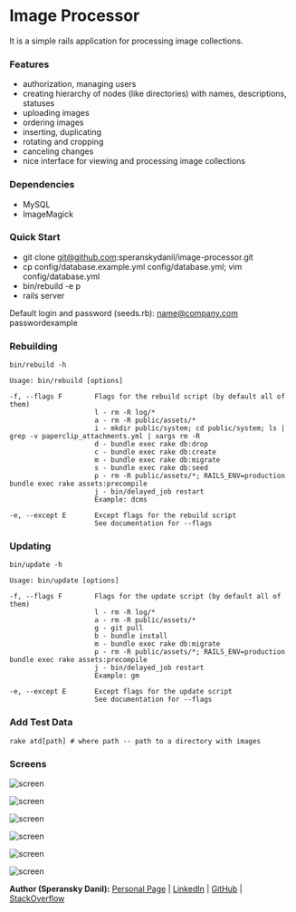 # Image Processor

It is a simple rails application for processing image collections.

### Features

* authorization, managing users
* creating hierarchy of nodes (like directories) with names, descriptions, statuses
* uploading images
* ordering images
* inserting, duplicating
* rotating and cropping
* canceling changes
* nice interface for viewing and processing image collections

### Dependencies

* MySQL
* ImageMagick

### Quick Start

* git clone git@github.com:speranskydanil/image-processor.git
* cp config/database.example.yml config/database.yml; vim config/database.yml
* bin/rebuild -e p
* rails server

Default login and password (seeds.rb): name@company.com passwordexample

### Rebuilding

    bin/rebuild -h

    Usage: bin/rebuild [options]

    -f, --flags F        Flags for the rebuild script (by default all of them)
                         l - rm -R log/*
                         a - rm -R public/assets/*
                         i - mkdir public/system; cd public/system; ls | grep -v paperclip_attachments.yml | xargs rm -R
                         d - bundle exec rake db:drop
                         c - bundle exec rake db:create
                         m - bundle exec rake db:migrate
                         s - bundle exec rake db:seed
                         p - rm -R public/assets/*; RAILS_ENV=production bundle exec rake assets:precompile
                         j - bin/delayed_job restart
                         Example: dcms

    -e, --except E       Except flags for the rebuild script
                         See documentation for --flags

### Updating

    bin/update -h

    Usage: bin/update [options]

    -f, --flags F        Flags for the update script (by default all of them)
                         l - rm -R log/*
                         a - rm -R public/assets/*
                         g - git pull
                         b - bundle install
                         m - bundle exec rake db:migrate
                         p - rm -R public/assets/*; RAILS_ENV=production bundle exec rake assets:precompile
                         j - bin/delayed_job restart
                         Example: gm

    -e, --except E       Except flags for the update script
                         See documentation for --flags

### Add Test Data

    rake atd[path] # where path -- path to a directory with images

### Screens

![screen](https://raw.github.com/speranskydanil/image-processor/master/screens/1.png)

![screen](https://raw.github.com/speranskydanil/image-processor/master/screens/2.png)

![screen](https://raw.github.com/speranskydanil/image-processor/master/screens/3.png)

![screen](https://raw.github.com/speranskydanil/image-processor/master/screens/4.png)

![screen](https://raw.github.com/speranskydanil/image-processor/master/screens/5.png)

![screen](https://raw.github.com/speranskydanil/image-processor/master/screens/6.png)

**Author (Speransky Danil):**
[Personal Page](http://dsperansky.info) |
[LinkedIn](http://ru.linkedin.com/in/speranskydanil/en) |
[GitHub](https://github.com/speranskydanil?tab=repositories) |
[StackOverflow](http://stackoverflow.com/users/1550807/speransky-danil)

